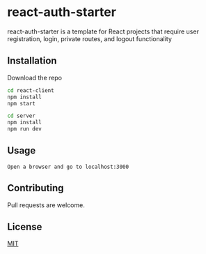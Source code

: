 # react-auth-starter

react-auth-starter is a template for React projects that require user registration, login, private routes, and logout functionality

## Installation

Download the repo

```bash
cd react-client
npm install
npm start
```

```bash
cd server
npm install
npm run dev
```

## Usage

```
Open a browser and go to localhost:3000
```

## Contributing
Pull requests are welcome.

## License
[MIT](https://choosealicense.com/licenses/mit/)
